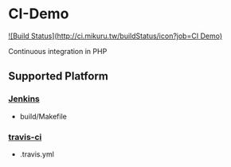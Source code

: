 # CI-Demo
[![Build Status](http://ci.mikuru.tw/buildStatus/icon?job=CI Demo)](http://ci.mikuru.tw/job/CI%20Demo/)

Continuous integration in PHP

## Supported Platform
### [Jenkins](http://jenkins-ci.org/)
 * build/Makefile

### [travis-ci](http://travis-ci.org)
 * .travis.yml
